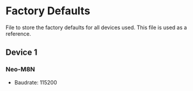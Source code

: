# Factory Defaults
File to store the factory defaults for all devices used. This file is used as a reference.

## Device 1
### Neo-M8N
* Baudrate: 115200
  
